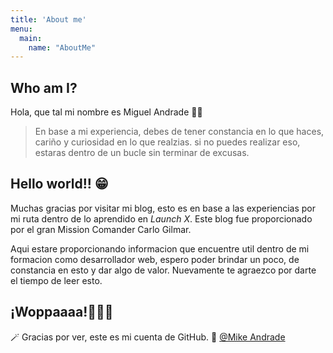 ```yaml
---
title: 'About me'
menu:
  main:
    name: "AboutMe"
---
```


## Who am I?

Hola, que tal mi nombre es Miguel Andrade 🙂🌚

> En base a mi experiencia, debes de tener constancia en lo que haces, cariño y curiosidad en lo que realzias.
> si no puedes realizar eso, estaras dentro de un bucle sin terminar de excusas.

## Hello world!! 😁

 Muchas gracias por visitar mi blog, esto es en base a las experiencias por mi ruta dentro de lo aprendido en _Launch X_.
 Este blog fue proporcionado por el gran Mission Comander Carlo Gilmar.

 Aqui estare proporcionando informacion que encuentre util dentro de mi formacion como desarrollador web, espero poder brindar un poco,
 de constancia en esto y dar algo de valor. Nuevamente te agraezco por darte el tiempo de leer esto.

 ¡Woppaaaa!🚀👾✨
---
    
🪄 Gracias por ver, este es mi cuenta de GitHub. 🚀 [@Mike Andrade](https://github.com/Mike-std-cpu)

